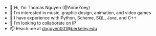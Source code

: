 - 👋 Hi, I’m Thomas Nguyen (@AnneZoey)
- 👀 I’m interested in music, graphic design, animation, and video games
- 🌱 I have experience with Python, Scheme, SQL, Java, and C++
- 💞️ I’m looking to collaborate on IP
- 📫 Reach me at dnguyen001@berkeley.edu

<!---
AnneZoey/AnneZoey is a ✨ special ✨ repository because its `README.md` (this file) appears on your GitHub profile.
You can click the Preview link to take a look at your changes.
--->

